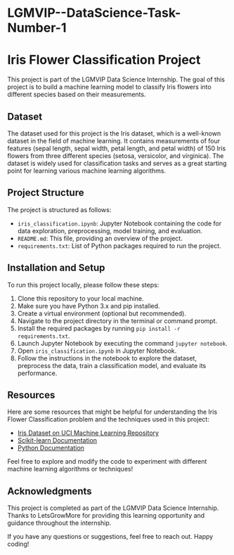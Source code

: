 # LGMVIP--DataScience-Task-Number-1
# Iris Flower Classification Project

This project is part of the LGMVIP Data Science Internship. The goal of this project is to build a machine learning model to classify Iris flowers into different species based on their measurements.

## Dataset

The dataset used for this project is the Iris dataset, which is a well-known dataset in the field of machine learning. It contains measurements of four features (sepal length, sepal width, petal length, and petal width) of 150 Iris flowers from three different species (setosa, versicolor, and virginica). The dataset is widely used for classification tasks and serves as a great starting point for learning various machine learning algorithms.

## Project Structure

The project is structured as follows:

- `iris_classification.ipynb`: Jupyter Notebook containing the code for data exploration, preprocessing, model training, and evaluation.
- `README.md`: This file, providing an overview of the project.
- `requirements.txt`: List of Python packages required to run the project.

## Installation and Setup

To run this project locally, please follow these steps:

1. Clone this repository to your local machine.
2. Make sure you have Python 3.x and pip installed.
3. Create a virtual environment (optional but recommended).
4. Navigate to the project directory in the terminal or command prompt.
5. Install the required packages by running `pip install -r requirements.txt`.
6. Launch Jupyter Notebook by executing the command `jupyter notebook`.
7. Open `iris_classification.ipynb` in Jupyter Notebook.
8. Follow the instructions in the notebook to explore the dataset, preprocess the data, train a classification model, and evaluate its performance.

## Resources

Here are some resources that might be helpful for understanding the Iris Flower Classification problem and the techniques used in this project:

- [Iris Dataset on UCI Machine Learning Repository](https://archive.ics.uci.edu/ml/datasets/iris)
- [Scikit-learn Documentation](https://scikit-learn.org/stable/documentation.html)
- [Python Documentation](https://docs.python.org/)

Feel free to explore and modify the code to experiment with different machine learning algorithms or techniques!

## Acknowledgments

This project is completed as part of the LGMVIP Data Science Internship. Thanks to LetsGrowMore for providing this learning opportunity and guidance throughout the internship.

If you have any questions or suggestions, feel free to reach out. Happy coding!

